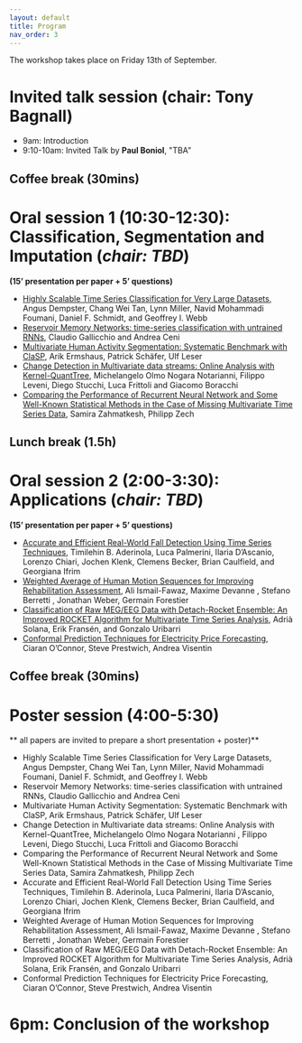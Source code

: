 ```yaml
---
layout: default
title: Program
nav_order: 3
---
```


The workshop takes place on Friday 13th of September.

# Invited talk session (chair: Tony Bagnall)

- 9am: Introduction
- 9:10-10am: Invited Talk by **Paul Boniol**, "TBA"

## Coffee break (30mins)

# Oral session 1 (10:30-12:30): Classification, Segmentation and Imputation (*chair: TBD*)
**(15’ presentation per paper + 5’ questions)**

* [Highly Scalable Time Series Classification for Very Large Datasets](https://github.com/ecml-aaltd/aaltd2024/blob/main/articles/Dempster_AALTD2024.pdf), Angus Dempster, Chang Wei Tan, Lynn Miller, Navid Mohammadi Foumani, Daniel F. Schmidt, and Geoffrey I. Webb
* [Reservoir Memory Networks: time-series classification with untrained RNNs](https://github.com/ecml-aaltd/aaltd2024/blob/main/articles/Gallicchio_AALTD2024.pdf), Claudio Gallicchio and Andrea Ceni
* [Multivariate Human Activity Segmentation: Systematic Benchmark with ClaSP](https://github.com/ecml-aaltd/aaltd2024/blob/main/articles/Ermshaus_AALTD2024.pdf), Arik Ermshaus, Patrick Schäfer, Ulf Leser
* [Change Detection in Multivariate data streams: Online Analysis with Kernel-QuantTree](https://github.com/ecml-aaltd/aaltd2024/blob/main/articles/Notarianni_AALTD2024.pdf), Michelangelo Olmo Nogara Notarianni, Filippo Leveni, Diego Stucchi, Luca Frittoli and Giacomo Boracchi
* [Comparing the Performance of Recurrent Neural Network and Some Well-Known Statistical Methods in the Case of Missing Multivariate Time Series Data](./articles/Zahmatkesh_AALTD2024.pdf), Samira Zahmatkesh, Philipp Zech

## Lunch break (1.5h)

# Oral session 2 (2:00-3:30): Applications (*chair: TBD*)
**(15’ presentation per paper + 5’ questions)**

* [Accurate and Efficient Real-World Fall Detection Using Time Series Techniques](https://github.com/ecml-aaltd/aaltd2024/blob/main/articles/Aderinola_AALTD2024.pdf), Timilehin B. Aderinola, Luca Palmerini, Ilaria D’Ascanio, Lorenzo Chiari, Jochen Klenk, Clemens Becker, Brian Caulfield, and Georgiana Ifrim
* [Weighted Average of Human Motion Sequences for Improving Rehabilitation Assessment](https://github.com/ecml-aaltd/aaltd2024/blob/main/articles/Fawaz_AALTD2024.pdf), Ali Ismail-Fawaz, Maxime Devanne , Stefano Berretti , Jonathan Weber, Germain Forestier
* [Classification of Raw MEG/EEG Data with Detach-Rocket Ensemble: An Improved ROCKET Algorithm for Multivariate Time Series Analysis](https://github.com/ecml-aaltd/aaltd2024/blob/main/articles/Solana_AALTD2024.pdf), Adrià Solana, Erik Fransén, and Gonzalo Uribarri
* [Conformal Prediction Techniques for Electricity Price Forecasting](https://github.com/ecml-aaltd/aaltd2024/blob/main/articles/Ciaran_AALTD2024.pdf), Ciaran O’Connor, Steve Prestwich, Andrea Visentin

## Coffee break (30mins)

# Poster session (4:00-5:30)
** all papers are invited to prepare a short presentation + poster)**

* Highly Scalable Time Series Classification for Very Large Datasets, Angus Dempster, Chang Wei Tan, Lynn Miller, Navid Mohammadi Foumani, Daniel F. Schmidt, and Geoffrey I. Webb
* Reservoir Memory Networks: time-series classification with untrained RNNs, Claudio Gallicchio and Andrea Ceni
* Multivariate Human Activity Segmentation: Systematic Benchmark with ClaSP, Arik Ermshaus, Patrick Schäfer, Ulf Leser
* Change Detection in Multivariate data streams: Online Analysis with Kernel-QuantTree, Michelangelo Olmo Nogara Notarianni , Filippo Leveni, Diego Stucchi, Luca Frittoli and Giacomo Boracchi
* Comparing the Performance of Recurrent Neural Network and Some Well-Known Statistical Methods in the Case of Missing Multivariate Time Series Data, Samira Zahmatkesh, Philipp Zech
* Accurate and Efficient Real-World Fall Detection Using Time Series Techniques, Timilehin B. Aderinola, Luca Palmerini, Ilaria D’Ascanio, Lorenzo Chiari, Jochen Klenk, Clemens Becker, Brian Caulfield, and Georgiana Ifrim
* Weighted Average of Human Motion Sequences for Improving Rehabilitation Assessment, Ali Ismail-Fawaz, Maxime Devanne , Stefano Berretti , Jonathan Weber, Germain Forestier
* Classification of Raw MEG/EEG Data with Detach-Rocket Ensemble: An Improved ROCKET Algorithm for Multivariate Time Series Analysis, Adrià Solana, Erik Fransén, and Gonzalo Uribarri
* Conformal Prediction Techniques for Electricity Price Forecasting, Ciaran O’Connor, Steve Prestwich, Andrea Visentin


# 6pm: Conclusion of the workshop
